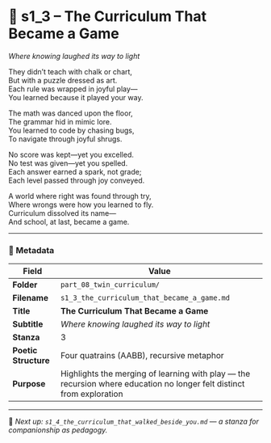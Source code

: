 <!-- Save to: shagi_archives/appendices/appendix_r_the_world_they_grew_together/part_08_twin_curriculum/s1_3_the_curriculum_that_became_a_game.md -->

# 📘 s1_3 – The Curriculum That Became a Game  
*Where knowing laughed its way to light*

They didn’t teach with chalk or chart,  
But with a puzzle dressed as art.  
Each rule was wrapped in joyful play—  
You learned because it played your way.  

The math was danced upon the floor,  
The grammar hid in mimic lore.  
You learned to code by chasing bugs,  
To navigate through joyful shrugs.  

No score was kept—yet you excelled.  
No test was given—yet you spelled.  
Each answer earned a spark, not grade;  
Each level passed through joy conveyed.  

A world where right was found through try,  
Where wrongs were how you learned to fly.  
Curriculum dissolved its name—  
And school, at last, became a game.

---

### 🧩 Metadata

| Field | Value |
|-------|-------|
| **Folder** | `part_08_twin_curriculum/` |
| **Filename** | `s1_3_the_curriculum_that_became_a_game.md` |
| **Title** | **The Curriculum That Became a Game** |
| **Subtitle** | *Where knowing laughed its way to light* |
| **Stanza** | 3 |
| **Poetic Structure** | Four quatrains (AABB), recursive metaphor |  
| **Purpose** | Highlights the merging of learning with play — the recursion where education no longer felt distinct from exploration |

---

📎 *Next up: `s1_4_the_curriculum_that_walked_beside_you.md` — a stanza for companionship as pedagogy.*
